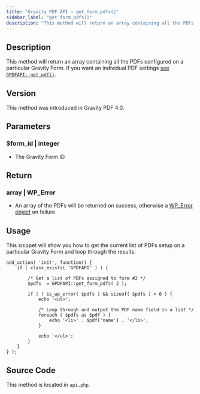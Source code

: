 ```yaml
---
title: "Gravity PDF API – get_form_pdfs()"
sidebar_label: "get_form_pdfs()"
description: "This method will return an array containing all the PDFs configured on a particular Gravity Form."
---
```


## Description 

This method will return an array containing all the PDFs configured on a particular Gravity Form. If you want an individual PDF settings [see `GPDFAPI::get_pdf()`](get_pdf.md).

## Version 

This method was introduced in Gravity PDF 4.0.

## Parameters 

### $form\_id \| integer
* The Gravity Form ID

## Return 

### array \| WP\_Error
* An array of the PDFs will be returned on success, otherwise a [WP\_Error object](https://codex.wordpress.org/Class_Reference/WP_Error) on failure

## Usage 

This snippet will show you how to get the current list of PDFs setup on a particular Gravity Form and loop through the results:

```
add_action( 'init', function() {
    if ( class_exists( 'GPDFAPI' ) ) {

        /* Get a list of PDFs assigned to form #2 */
        $pdfs  = GPDFAPI::get_form_pdfs( 2 );

        if ( ! is_wp_error( $pdfs ) && sizeof( $pdfs ) > 0 ) {
            echo '<ul>';

            /* Loop through and output the PDF name field in a list */
            foreach ( $pdfs as $pdf ) {
                echo '<li>' . $pdf['name'] . '</li>';
            }

            echo '</ul>';
        }
    }
} );
```

## Source Code 

This method is located in `api.php`.

